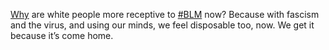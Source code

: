 <a href="https://twitter.com/davewiner/status/1269436096825483266">Why</a> are white people more receptive to <a href="http://scripting.com/liveblog/users/davewiner/2016/01/17/0880.html">#BLM</a> now? Because with fascism and the virus, and using our minds, we feel disposable too, now. We get it because it’s come home.
